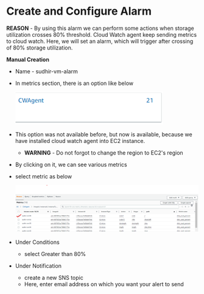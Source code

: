 # Create and Configure Alarm

**REASON** - By using this alarm we can perform some actions when storage utilization crosses 80% threshold. Cloud Watch agent keep sending metrics to cloud watch. Here, we will set an alarm, which will trigger after crossing of 80% storage utilization.

**Manual Creation**

* Name - sudhir-vm-alarm

* In metrics section, there is an option like below

  ![image-20230329150813313](Screenshots/image-20230329150813313.png)

* This option was not available before, but now is available, because we have installed cloud watch agent into EC2 instance.

  * **WARNING** - Do not forgot to change the region to EC2's region 

* By clicking on it, we can see various metrics

* select metric as below

  ![image-20230329151656550](screenshots/2.png)

* Under Conditions
  * select Greater than 80%
* Under Notification
  * create a new SNS topic
  * Here, enter email address on which you want your alert to send